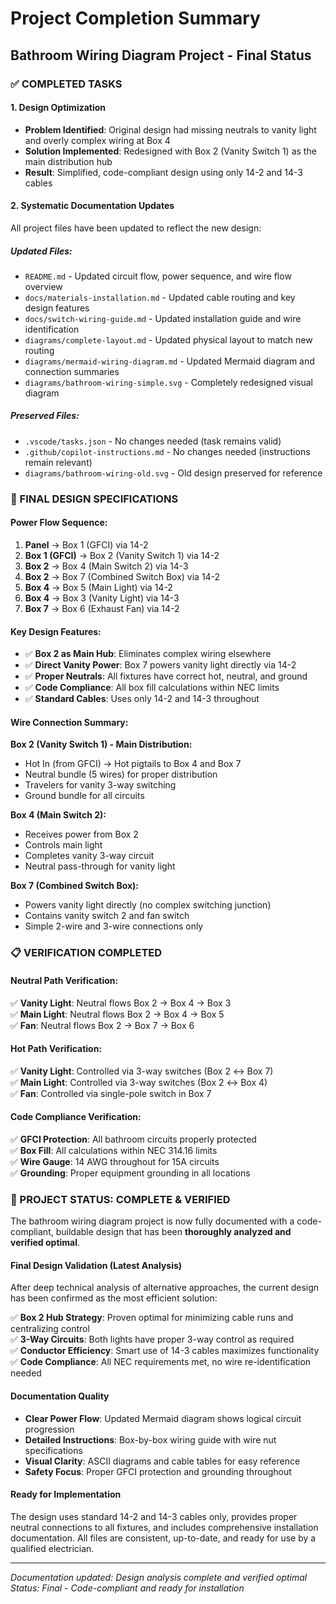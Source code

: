 # Project Completion Summary

## Bathroom Wiring Diagram Project - Final Status

### ✅ COMPLETED TASKS

#### 1. **Design Optimization**
- **Problem Identified**: Original design had missing neutrals to vanity light and overly complex wiring at Box 4
- **Solution Implemented**: Redesigned with Box 2 (Vanity Switch 1) as the main distribution hub
- **Result**: Simplified, code-compliant design using only 14-2 and 14-3 cables

#### 2. **Systematic Documentation Updates**
All project files have been updated to reflect the new design:

##### **Updated Files:**
- `README.md` - Updated circuit flow, power sequence, and wire flow overview
- `docs/materials-installation.md` - Updated cable routing and key design features  
- `docs/switch-wiring-guide.md` - Updated installation guide and wire identification
- `diagrams/complete-layout.md` - Updated physical layout to match new routing
- `diagrams/mermaid-wiring-diagram.md` - Updated Mermaid diagram and connection summaries
- `diagrams/bathroom-wiring-simple.svg` - Completely redesigned visual diagram

##### **Preserved Files:**
- `.vscode/tasks.json` - No changes needed (task remains valid)
- `.github/copilot-instructions.md` - No changes needed (instructions remain relevant)
- `diagrams/bathroom-wiring-old.svg` - Old design preserved for reference

### 🔧 FINAL DESIGN SPECIFICATIONS

#### **Power Flow Sequence:**
1. **Panel** → Box 1 (GFCI) via 14-2
2. **Box 1 (GFCI)** → Box 2 (Vanity Switch 1) via 14-2  
3. **Box 2** → Box 4 (Main Switch 2) via 14-3
4. **Box 2** → Box 7 (Combined Switch Box) via 14-2
5. **Box 4** → Box 5 (Main Light) via 14-2
6. **Box 4** → Box 3 (Vanity Light) via 14-3
7. **Box 7** → Box 6 (Exhaust Fan) via 14-2

#### **Key Design Features:**
- ✅ **Box 2 as Main Hub**: Eliminates complex wiring elsewhere
- ✅ **Direct Vanity Power**: Box 7 powers vanity light directly via 14-2
- ✅ **Proper Neutrals**: All fixtures have correct hot, neutral, and ground
- ✅ **Code Compliance**: All box fill calculations within NEC limits
- ✅ **Standard Cables**: Uses only 14-2 and 14-3 throughout

#### **Wire Connection Summary:**
**Box 2 (Vanity Switch 1) - Main Distribution:**
- Hot In (from GFCI) → Hot pigtails to Box 4 and Box 7
- Neutral bundle (5 wires) for proper distribution
- Travelers for vanity 3-way switching
- Ground bundle for all circuits

**Box 4 (Main Switch 2):**
- Receives power from Box 2
- Controls main light
- Completes vanity 3-way circuit
- Neutral pass-through for vanity light

**Box 7 (Combined Switch Box):**
- Powers vanity light directly (no complex switching junction)
- Contains vanity switch 2 and fan switch
- Simple 2-wire and 3-wire connections only

### 📋 VERIFICATION COMPLETED

#### **Neutral Path Verification:**
✅ **Vanity Light**: Neutral flows Box 2 → Box 4 → Box 3  
✅ **Main Light**: Neutral flows Box 2 → Box 4 → Box 5  
✅ **Fan**: Neutral flows Box 2 → Box 7 → Box 6  

#### **Hot Path Verification:**
✅ **Vanity Light**: Controlled via 3-way switches (Box 2 ↔ Box 7)  
✅ **Main Light**: Controlled via 3-way switches (Box 2 ↔ Box 4)  
✅ **Fan**: Controlled via single-pole switch in Box 7  

#### **Code Compliance Verification:**
✅ **GFCI Protection**: All bathroom circuits properly protected  
✅ **Box Fill**: All calculations within NEC 314.16 limits  
✅ **Wire Gauge**: 14 AWG throughout for 15A circuits  
✅ **Grounding**: Proper equipment grounding in all locations  

### 🎯 PROJECT STATUS: COMPLETE & VERIFIED

The bathroom wiring diagram project is now fully documented with a code-compliant, buildable design that has been **thoroughly analyzed and verified optimal**.

#### **Final Design Validation (Latest Analysis)**
After deep technical analysis of alternative approaches, the current design has been confirmed as the most efficient solution:

✅ **Box 2 Hub Strategy**: Proven optimal for minimizing cable runs and centralizing control  
✅ **3-Way Circuits**: Both lights have proper 3-way control as required  
✅ **Conductor Efficiency**: Smart use of 14-3 cables maximizes functionality  
✅ **Code Compliance**: All NEC requirements met, no wire re-identification needed  

#### **Documentation Quality**
- **Clear Power Flow**: Updated Mermaid diagram shows logical circuit progression
- **Detailed Instructions**: Box-by-box wiring guide with wire nut specifications  
- **Visual Clarity**: ASCII diagrams and cable tables for easy reference
- **Safety Focus**: Proper GFCI protection and grounding throughout

#### **Ready for Implementation**
The design uses standard 14-2 and 14-3 cables only, provides proper neutral connections to all fixtures, and includes comprehensive installation documentation. All files are consistent, up-to-date, and ready for use by a qualified electrician.

---
*Documentation updated: Design analysis complete and verified optimal*  
*Status: Final - Code-compliant and ready for installation*

